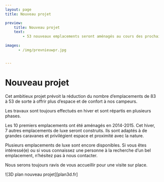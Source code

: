 ```yaml
---
layout: page
title: Nouveau projet

preview:
    title: Nouveau projet
    text: 
        - 53 nouveaux emplacements seront aménagés au cours des prochaines années. Nous avons décidé de vous proposer des emplacements spacieux et luxueux au confort maximal.
        
images:
      - /img/prevnieuwpr.jpg


---
```



# Nouveau projet

Cet ambitieux projet prévoit la réduction du nombre d’emplacements de 83 à 53 de sorte à offrir plus d’espace et de confort à nos campeurs.

Les travaux sont toujours effectués en hiver et sont répartis en plusieurs phases. 

Les 10 premiers emplacements ont été aménagés en 2014-2015. Cet hiver, 7 autres emplacements de luxe seront construits. Ils sont adaptés à de grandes caravanes et privilégient espace et proximité avec la nature. 

Plusieurs emplacements de luxe sont encore disponibles. Si vous êtes intéressé(e) ou si vous connaissez une personne à la recherche d’un bel emplacement, n’hésitez pas à nous contacter.

Nous serons toujours ravis de vous accueillir pour une visite sur place.

![3D plan nouveau projet][plan3d.fr]
